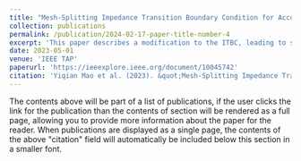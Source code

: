 ```yaml
---
title: "Mesh-Splitting Impedance Transition Boundary Condition for Accurate Modeling of Thin Structures"
collection: publications
permalink: /publication/2024-02-17-paper-title-number-4
excerpt: 'This paper describes a modification to the ITBC, leading to significant accuracy improvement.'
date: 2023-05-01
venue: 'IEEE TAP'
paperurl: 'https://ieeexplore.ieee.org/document/10045742'
citation: 'Yiqian Mao et al. (2023). &quot;Mesh-Splitting Impedance Transition Boundary Condition for Accurate Modeling of Thin Structures.&quot; <i>IEEE TAP</i>. 71(5).'
---
```


The contents above will be part of a list of publications, if the user clicks the link for the publication than the contents of section will be rendered as a full page, allowing you to provide more information about the paper for the reader. When publications are displayed as a single page, the contents of the above "citation" field will automatically be included below this section in a smaller font.
